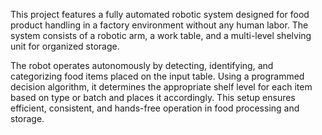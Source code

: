 This project features a fully automated robotic system designed for food product handling in a factory environment without any human labor. The system consists of a robotic arm, a work table, and a multi-level shelving unit for organized storage.

The robot operates autonomously by detecting, identifying, and categorizing food items placed on the input table. Using a programmed decision algorithm, it determines the appropriate shelf level for each item based on type or batch and places it accordingly. This setup ensures efficient, consistent, and hands-free operation in food processing and storage.
